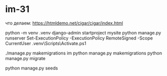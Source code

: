 # im-31

что делаем: https://htmldemo.net/cigar/cigar/index.html

python -m venv .venv
django-admin startproject mysite
python manage.py runserver
Set-ExecutionPolicy -ExecutionPolicy RemoteSigned -Scope CurrentUser
.venv\Scripts\Activate.ps1

./manage.py makemigrations im
python manage.py makemigrations
python manage.py migrate

python manage.py seeds
